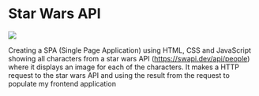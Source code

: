 # Star Wars API 
<picture>
  <img src="https://wallpapercave.com/dwp1x/wp4599897.jpg">
  </picture>

Creating a SPA (Single Page Application) using HTML, CSS and JavaScript showing all characters from a star wars API (https://swapi.dev/api/people) where it displays an image for each of the characters. It makes a HTTP request to the star wars API and using the result from the request to populate my frontend application

